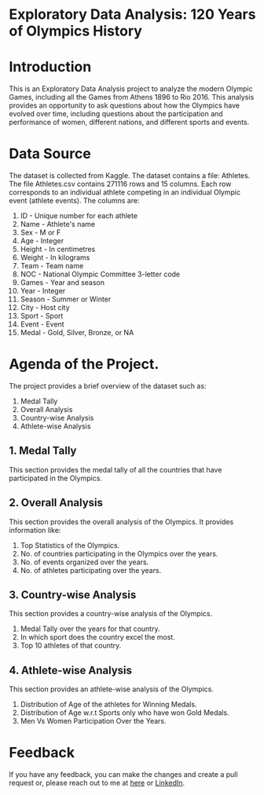 # Exploratory Data Analysis: 120 Years of Olympics History
# Introduction
This is an Exploratory Data Analysis project to analyze the modern Olympic Games, including all the Games from Athens 1896 to Rio 2016. This analysis provides an opportunity to ask questions about how the Olympics have evolved over time, including questions about the participation and performance of women, different nations, and different sports and events.

# Data Source
The dataset is collected from Kaggle. The dataset contains a file: Athletes.
The file Athletes.csv contains 271116 rows and 15 columns. Each row corresponds to an individual athlete competing in an individual Olympic event (athlete events). The columns are:

1. ID - Unique number for each athlete
2. Name - Athlete's name
3. Sex - M or F
4. Age - Integer
5. Height - In centimetres
6. Weight - In kilograms
7. Team - Team name
8. NOC - National Olympic Committee 3-letter code
9. Games - Year and season
10. Year - Integer
11. Season - Summer or Winter
12. City - Host city
13. Sport - Sport
14. Event - Event
15. Medal - Gold, Silver, Bronze, or NA

# Agenda of the Project.
The project provides a brief overview of the dataset such as: 

1. Medal Tally
2. Overall Analysis
3. Country-wise Analysis
4. Athlete-wise Analysis

## 1. Medal Tally
This section provides the medal tally of all the countries that have participated in the Olympics. 

## 2. Overall Analysis
This section provides the overall analysis of the Olympics. It provides information like:
1. Top Statistics of the Olympics.
2. No. of countries participating in the Olympics over the years.
3. No. of events organized over the years.
4. No. of athletes participating over the years.

## 3. Country-wise Analysis
This section provides a country-wise analysis of the Olympics.
1. Medal Tally over the years for that country.
2. In which sport does the country excel the most.
3. Top 10 athletes of that country.

## 4. Athlete-wise Analysis
This section provides an athlete-wise analysis of the Olympics.
1. Distribution of Age of the athletes for Winning Medals.
2. Distribution of Age w.r.t Sports only who have won Gold Medals.
3. Men Vs Women Participation Over the Years.

# Feedback
If you have any feedback, you can make the changes and create a pull request or, please reach out to me at [here](mailto:gunjankande2002@gmail.com) or [LinkedIn](https://www.linkedin.com/in/gunjan-kande-464921223).
